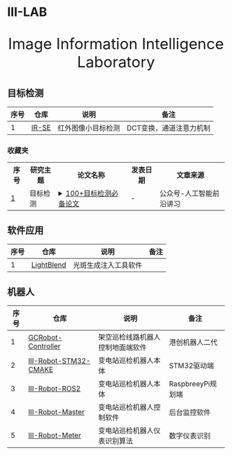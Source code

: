 # III-LAB

<p align="center" style="font-size:35px;">Image Information Intelligence Laboratory</p>


## 目标检测

|  序号    |   仓库   |   说明   |备注 |
| ---- | ---- | ---- | ---- |
|   1   |  [IR-SE](https://github.com/III-Lab/IR-SE)    | 红外图像小目标检测     | DCT变换，通道注意力机制

### 收藏夹
<table>
    <tr>
        <th>序号</th>
        <th>研究主题</th>
        <th>论文名称</th>
        <th>发表日期</th>
        <th>文章来源</th>
    </tr>
    <tr>
        <td><a href="https://mp.weixin.qq.com/s/fvrhYJtbbEzwlPVbn-HBbg">1</a></summary></td>
        <td>目标检测</td>
        <td>
            <details>
                <summary><a href="https://mp.weixin.qq.com/s/fvrhYJtbbEzwlPVbn-HBbg">100+目标检测必备论文</a></summary>
                目标检测是CV领域最广的一个算法。本文整理了三大顶会CVPR、ECCV、ICCV中85篇目标检测论文与代码；系统梳理YOLOv1-YOLOv8论文及代码；12大必备YOLO项目；以及20条常用小样本目标检测方法汇总。
            </details>
        </td>
        <td>-</td>
        <td>公众号-人工智能前沿讲习</td>
    </tr>
</table>



## 软件应用

|  序号    |   仓库   |   说明   |备注 |
| ---- | ---- | ---- | ---- |
|   1   |  [LightBlend](https://github.com/III-Lab/LightBlend.git)    | 光斑生成注入工具软件     | 

## 机器人

|  序号    |   仓库   |   说明   |备注 |
| ---- | ---- | ---- | ---- |
|   1   |  [GCRobot-Controller](https://github.com/III-Lab/GCRobot-Controller.git)    | 架空巡检线路机器人控制地面端软件     | 港创机器人二代
|   2   |  [III-Robot-STM32-CMAKE](https://github.com/yunke120/III-Robot-STM32-CMAKE.git)    | 变电站巡检机器人本体     | STM32驱动端
|   3   |  [III-Robot-ROS2](https://github.com/yunke120/III-Robot-ROS2.git)    | 变电站巡检机器人本体     | RaspbreeyPi规划端
|   4   |  [III-Robot-Master](https://github.com/yunke1206/III-Robot-Master.git)    | 变电站巡检机器人控制软件     | 后台监控软件
|   5   |  [III-Robot-Meter](https://github.com/yunke1206/III-Robot-Meter.git)    | 变电站巡检机器人仪表识别算法     | 数字仪表识别


